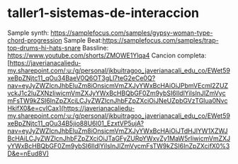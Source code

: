 # taller1-sistemas-de-interaccion
Sample synth: https://samplefocus.com/samples/gypsy-woman-type-chord-progression
Sample Beat:https://samplefocus.com/samples/trap-top-drums-hi-hats-snare
Bassline: https://www.youtube.com/shorts/ZMOWE1Ylqa4
Cancion completa: [https://javerianacaliedu-my.sharepoint.com/:u:/g/personal/jkbuitragoo_javerianacali_edu_co/EWet59xeBpZNjtc11_qOu34BaeV0Q6OT3gLl7teG2eCe0Q?nav=eyJyZWZlcnJhbEluZm8iOnsicmVmZXJyYWxBcHAiOiJPbmVEcml2ZUZvckJ1c2luZXNzIiwicmVmZXJyYWxBcHBQbGF0Zm9ybSI6IldlYiIsInJlZmVycmFsTW9kZSI6InZpZXciLCJyZWZlcnJhbFZpZXciOiJNeUZpbGVzTGlua0NvcHkifX0&e=cvICax](https://javerianacaliedu-my.sharepoint.com/:u:/g/personal/jkbuitragoo_javerianacali_edu_co/EWet59xeBpZNjtc11_qOu34B5jio88U6l01_EzxtVP5ujA?nav=eyJyZWZlcnJhbEluZm8iOnsicmVmZXJyYWxBcHAiOiJTdHJlYW1XZWJBcHAiLCJyZWZlcnJhbFZpZXciOiJTaGFyZURpYWxvZy1MaW5rIiwicmVmZXJyYWxBcHBQbGF0Zm9ybSI6IldlYiIsInJlZmVycmFsTW9kZSI6InZpZXcifX0%3D&e=nEud8V)
